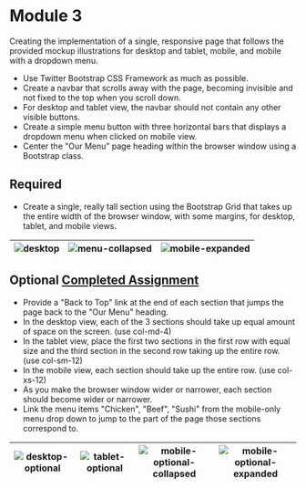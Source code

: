 # Module 3
Creating the implementation of a single, responsive page that follows the provided mockup illustrations for desktop and tablet, mobile, and mobile with a dropdown menu.  
- Use Twitter Bootstrap CSS Framework as much as possible.
- Create a navbar that scrolls away with the page, becoming invisible and not fixed to the top when you scroll down.
- For desktop and tablet view, the navbar should not contain any other visible buttons.
- Create a simple menu button with three horizontal bars that displays a dropdown menu when clicked on mobile view.
- Center the "Our Menu" page heading within the browser window using a Bootstrap class.
## Required 
- Create a single, really tall section using the Bootstrap Grid that takes up the entire width of the browser window, with some margins, for desktop, tablet, and mobile views.
  
![desktop](https://github.com/user-attachments/assets/2a1fde0c-5009-4637-8589-a6591f695093) |![menu-collapsed](https://github.com/user-attachments/assets/9163bbab-4f1e-4f55-8a44-f18e91bf1343) |![mobile-expanded](https://github.com/user-attachments/assets/fef7ac98-b2d0-4fa9-8401-ffe8ccee1e18)
--- | --- | --- |  
## Optional [Completed Assignment](https://cailynp.github.io/HTML-CSS-and-Javascript/Module%203/index.html#) 
- Provide a "Back to Top" link at the end of each section that jumps the page back to the "Our Menu" heading.
- In the desktop view, each of the 3 sections should take up equal amount of space on the screen. (use col-md-4)
- In the tablet view, place the first two sections in the first row with equal size and the third section in the second row taking up the entire row. (use col-sm-12)
- In the mobile view, each section should take up the entire row. (use col-xs-12)
- As you make the browser window wider or narrower, each section should become wider or narrower.
- Link the menu items "Chicken", "Beef", "Sushi" from the mobile-only menu drop down to jump to the part of the page those sections correspond to.
  
![desktop-optional](https://github.com/user-attachments/assets/9629ce97-f70d-419c-8210-fe2b88bb0d30) |![tablet-optional](https://github.com/user-attachments/assets/cb963caf-c8fd-45a5-b69b-4e0cc3f4c6a7) |![mobile-optional-collapsed](https://github.com/user-attachments/assets/14954be7-ce55-4fb1-85f3-66365e9363a8) |![mobile-optional-expanded](https://github.com/user-attachments/assets/0c69c843-28bc-4fe4-9a46-62ef9e848c47)
--- | --- | --- | --- |
